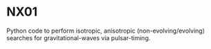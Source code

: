 NX01
====

Python code to perform isotropic, anisotropic (non-evolving/evolving)
searches for gravitational-waves via pulsar-timing.
